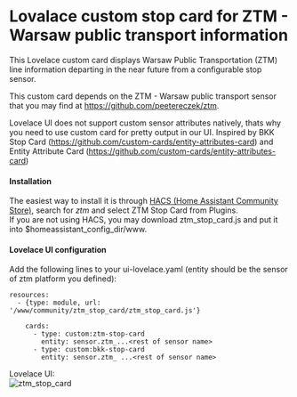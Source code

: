 # Lovalace custom stop card for ZTM - Warsaw public transport information
This Lovelace custom card displays Warsaw Public Transportation (ZTM) line information departing in the near future from a configurable stop sensor.

This custom card depends on the ZTM - Warsaw public transport sensor that you may find at https://github.com/peetereczek/ztm.

Lovelace UI does not support custom sensor attributes natively, thats why you need to use custom card for pretty output in our UI.
Inspired by BKK Stop Card (https://github.com/custom-cards/entity-attributes-card) and Entity Attribute Card (https://github.com/custom-cards/entity-attributes-card)

#### Installation
The easiest way to install it is through [HACS (Home Assistant Community Store)](https://custom-components.github.io/hacs/),
search for <i>ztm</i> and select ZTM Stop Card from Plugins.<br />
If you are not using HACS, you may download ztm_stop_card.js and put it into $homeassistant_config_dir/www.<br />

#### Lovelace UI configuration
Add the following lines to your ui-lovelace.yaml (entity should be the sensor of ztm platform you defined):
```
resources:
  - {type: module, url: '/www/community/ztm_stop_card/ztm_stop_card.js'}

    cards:
      - type: custom:ztm-stop-card
        entity: sensor.ztm_...<rest of sensor name>
      - type: custom:bkk-stop-card
        entity: sensor.ztm_ ...<rest of sensor name>
```

Lovelace UI:<br />
![ztm_stop_card](ztm_card.jpg)
